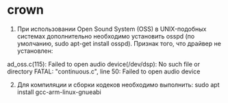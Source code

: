# crown
1. При использовании Open Sound System (OSS) в UNIX-подобных системах дополнительно необходимо установить osspd (по умолчанию, sudo apt-get install osspd). Признак того, что драйвер не установлен:

ad_oss.c(115): Failed to open audio device(/dev/dsp): No such file or directory
FATAL: "continuous.c", line 50: Failed to open audio device

2. Для компиляции и сборки кодеков необходимо выполнить: sudo apt install gcc-arm-linux-gnueabi
